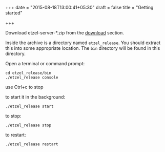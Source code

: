 +++
date = "2015-08-18T13:00:41+05:30"
draft = false
title = "Getting started"

+++

Download etzel-server-*.zip from the [download](http://ff) section.

Inside the archive is a directory named `etzel_release`. You should extract this into some appropriate location. The `bin` directory will be found in this directory.

Open a terminal or command prompt:
````
cd etzel_release/bin
./etzel_release console

````
use Ctrl+c to stop

to start it in the background:

````
./etzel_release start
````

to stop:

````
./etzel_release stop
````


to restart:

````
./etzel_release restart
````

